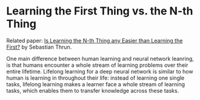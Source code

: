# Learning the First Thing vs. the N-th Thing

Related paper: [Is Learning the N-th Thing any Easier than Learning the First?][Paper Link] by Sebastian Thrun.

One main difference between human learning and neural network leanring, is that humans encounter a whole stream of learning problems over their entire lifetime.
Lifelong learning for a deep neural network is similar to how human is learning in throughout their life: instead of learning one single tasks, lifelong learning makes a learner face a whole stream of learning tasks, which enables them to transfer knowledge across these tasks. 



[Paper Link]: <https://papers.nips.cc/paper/1034-is-learning-the-n-th-thing-any-easier-than-learning-the-first.pdf](https://papers.nips.cc/paper/1034-is-learning-the-n-th-thing-any-easier-than-learning-the-first.pdf)>
<!--stackedit_data:
eyJoaXN0b3J5IjpbOTA4MzA5MDY5LDE4MzQ4NTYzODldfQ==
-->
